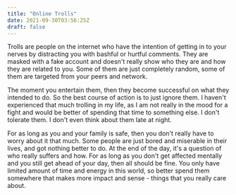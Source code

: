 ```yaml
---
title: "Online Trolls"
date: 2021-09-30T03:56:25Z
draft: false
---
```


Trolls are people on the internet who have the intention of getting in to your nerves by distracting you with bashful or hurtful comments. They are masked with a fake account and doesn't really show who they are and how they are related to you. Some of them are just completely random, some of them are targeted from your peers and network.

The moment you entertain them, then they become successful on what they intended to do. So the best course of action is to just ignore them. I haven't experienced that much trolling in my life, as I am not really in the mood for a fight and would be better of spending that time to something else. I don't tolerate them. I don't even think about them late at night.

For as long as you and your family is safe, then you don't really have to worry about it that much. Some people are just bored and miserable in their lives, and got nothing better to do. At the end of the day, it's a question of who really suffers and how. For as long as you don't get affected mentally and you still get ahead of your day, then all should be fine. You only have limited amount of time and energy in this world, so better spend them somewhere that makes more impact and sense - things that you really care about. 